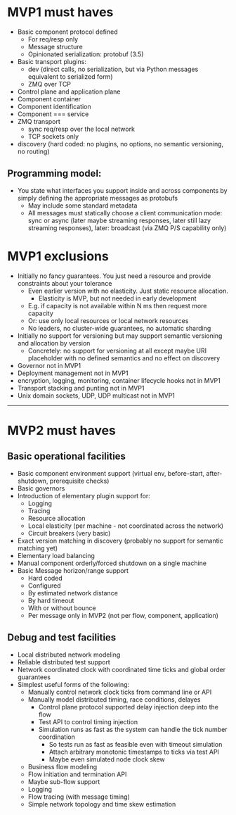 # MVP1 must haves

* Basic component protocol defined
    * For req/resp only
    * Message structure
    * Opinionated serialization: protobuf (3.5)
* Basic transport plugins:
    * dev (direct calls, no serialization, but via Python messages equivalent to serialized form)
    * ZMQ over TCP
* Control plane and application plane
* Component container
* Component identification
* Component === service
* ZMQ transport
    * sync req/resp over the local network
    * TCP sockets only
* discovery (hard coded: no plugins, no options, no semantic versioning, no routing)

## Programming model:
* You state what interfaces you support inside and across components by simply defining the appropriate messages as protobufs
    * May include some standard metadata
    * All messages must statically choose a client communication mode: sync or async (later maybe streaming responses, later still lazy streaming responses), later: broadcast (via ZMQ P/S capability only)

# MVP1 exclusions

* Initially no fancy guarantees. You just need a resource and provide constraints about your tolerance
    * Even earlier version with no elasticity. Just static resource allocation.
        * Elasticity is MVP, but not needed in early development
    * E.g. if capacity is not available within N ms then request more capacity
    * Or: use only local resources or local network resources
    * No leaders, no cluster-wide guarantees, no automatic sharding
* Initially no support for versioning but may support semantic versioning and allocation by version
    * Concretely: no support for versioning at all except maybe URI placeholder with no defined semantics and no effect on discovery
* Governor not in MVP1
* Deployment management not in MVP1
* encryption, logging, monitoring, container lifecycle hooks not in MVP1
* Transport stacking and punting not in MVP1
* Unix domain sockets, UDP, UDP multicast not in MVP1

----

# MVP2 must haves

## Basic operational facilities

* Basic component environment support (virtual env, before-start, after-shutdown, prerequisite checks)
* Basic governors
* Introduction of elementary plugin support for:
    * Logging
    * Tracing
    * Resource allocation
    * Local elasticity (per machine - not coordinated across the network)
    * Circuit breakers (very basic)
* Exact version matching in discovery (probably no support for semantic matching yet)
* Elementary load balancing
* Manual component orderly/forced shutdown on a single machine
* Basic Message horizon/range support
    * Hard coded
    * Configured
    * By estimated network distance
    * By hard timeout
    * With or without bounce
    * Per message only in MVP2 (not per flow, component, application)

## Debug and test facilities

* Local distributed network modeling
* Reliable distributed test support
* Network coordinated clock with coordinated time ticks and global order guarantees
* Simplest useful forms of the following:
    * Manually control network clock ticks from command line or API
    * Manually model distributed timing, race conditions, delayes
        * Control plane protocol supported delay injection deep into the flow
        * Test API to control timing injection
        * Simulation runs as fast as the system can handle the tick number coordination
            * So tests run as fast as feasible even with timeout simulation
            * Attach arbitrary monotonic timestamps to ticks via test API
            * Maybe even simulated node clock skew
    * Business flow modeling
    * Flow initiation and termination API
    * Maybe sub-flow support
    * Logging
    * Flow tracing (with message timing)
    * Simple network topology and time skew estimation



